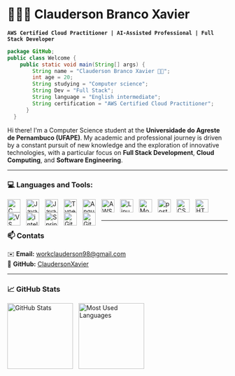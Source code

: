 # 👨🏻‍💻 Clauderson Branco Xavier  

**`AWS Certified Cloud Practitioner | AI-Assisted Professional | Full Stack Developer`**  

```java
package GitHub;
public class Welcome {
    public static void main(String[] args) {
        String name = "Clauderson Branco Xavier 👨‍💻";
        int age = 20;
        String studying = "Computer science";
        String Dev = "Full Stack";
        String language = "English intermediate";
        String certification = "AWS Certified Cloud Practitioner"; 
      }
  }

```

Hi there! I'm a Computer Science student at the **Universidade do Agreste de Pernambuco (UFAPE)**. My academic and professional journey is driven by a constant pursuit of new knowledge and the exploration of innovative technologies, with a particular focus on **Full Stack Development**, **Cloud Computing**, and **Software Engineering**.  

---

### 💻 Languages and Tools:  
<img align="left" alt="C" title="C" width="30px" style="padding-right: 10px;" src="https://cdn.jsdelivr.net/gh/devicons/devicon/icons/c/c-original.svg" />
<img align="left" alt="Java" title="Java" width="30px" style="padding-right: 10px;" src="https://cdn.jsdelivr.net/gh/devicons/devicon/icons/java/java-original.svg" />
<img align="left" alt="JavaScript" title="JavaScript" width="30px" style="padding-right: 10px;" src="https://cdn.jsdelivr.net/gh/devicons/devicon/icons/javascript/javascript-original.svg" />
<img align="left" alt="TypeScript" title="TypeScript" width="30px" style="padding-right: 10px;" src="https://cdn.jsdelivr.net/gh/devicons/devicon@latest/icons/typescript/typescript-original.svg" /> 
<img align="left" alt="Angular" title="Angular" width="30px" style="padding-right: 10px;" src="https://cdn.jsdelivr.net/gh/devicons/devicon/icons/angular/angular-original.svg" />
<img align="left" alt="AWS" title="AWS" width="30px" style="padding-right: 10px;" src="https://cdn.jsdelivr.net/gh/devicons/devicon@latest/icons/amazonwebservices/amazonwebservices-plain-wordmark.svg" /> 
<img align="left" alt="Linux" title="Linux" width="30px" style="padding-right: 10px;" src="https://cdn.jsdelivr.net/gh/devicons/devicon@latest/icons/linux/linux-original.svg" />
<img align="left" alt="MongoDB" title="MongoDB" width="30px" style="padding-right: 10px;" src="https://cdn.jsdelivr.net/gh/devicons/devicon@latest/icons/mongodb/mongodb-original.svg" />
<img align="left" alt="postgresql" title="postgresql" width="30px" style="padding-right: 10px;" 
src="https://cdn.jsdelivr.net/gh/devicons/devicon@latest/icons/postgresql/postgresql-original.svg" />
<img align="left" alt="CSS" title="CSS" width="30px" style="padding-right: 10px;" 
src="https://cdn.jsdelivr.net/gh/devicons/devicon/icons/css3/css3-original.svg" />
<img align="left" alt="HTML" title="HTML" width="30px" style="padding-right: 10px;" 
src="https://cdn.jsdelivr.net/gh/devicons/devicon/icons/html5/html5-original.svg" />  
<img align="left" alt="VS Code" title="VS Code" width="30px" style="padding-right: 10px;" src="https://cdn.jsdelivr.net/gh/devicons/devicon/icons/vscode/vscode-original.svg" />
<img align="left" alt="intellij" title="intellij" width="30px" style="padding-right: 10px;" 
src="https://cdn.jsdelivr.net/gh/devicons/devicon@latest/icons/intellij/intellij-original.svg" />
<img align="left" alt="Spring Boot" title="Spring Boot" width="30px" style="padding-right: 10px;" src="https://cdn.jsdelivr.net/gh/devicons/devicon/icons/spring/spring-original.svg" />
<img align="left" alt="Git" title="Git" width="30px" style="padding-right: 10px;" 
src="https://cdn.jsdelivr.net/gh/devicons/devicon/icons/git/git-original.svg" />
<img align="left" alt="GitHub" title="GitHub" width="30px" style="padding-right: 10px;" src="https://cdn.jsdelivr.net/gh/devicons/devicon/icons/github/github-original.svg" />

<br/><br/>

---

### 📫 Contats

✉️ **Email:** [workclauderson98@gmail.com](mailto:workclauderson98@gmail.com)  
👾 **GitHub:** [ClaudersonXavier](https://github.com/ClaudersonXavier)  

---

### 📈 GitHub Stats  

<p>
  <img align="left" alt="GitHub Stats" height="150" style="padding-right: 10px;" src="https://github-readme-stats.vercel.app/api?username=ClaudersonXavier&show_icons=true&theme=tokyonight&include_all_commits=true&locale=en" />
  <img align="left" alt="Most Used Languages" height="150"  src="https://github-readme-stats.vercel.app/api/top-langs/?username=ClaudersonXavier&theme=tokyonight&layout=compact&custom_title=Technologies&langs_count=9" />
</p>
